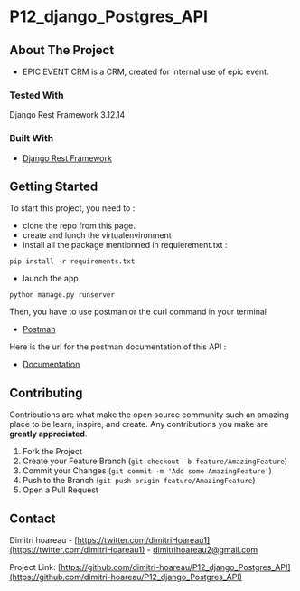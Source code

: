 # P12_django_Postgres_API


## About The Project

* EPIC EVENT CRM is a CRM, created for internal use of epic event.  

### Tested With
Django Rest Framework 3.12.14

### Built With

* [Django Rest Framework](https://www.django-rest-framework.org/)

## Getting Started

To start this project, you need to :
- clone the repo from this page.
- create and lunch the virtualenvironment
- install all the package mentionned in requierement.txt  :
 ```
pip install -r requirements.txt
```
- launch the app  
 ```
python manage.py runserver
```

Then, you have to use postman or the curl command in your terminal  

* [Postman](https://www.postman.com/)

Here is the url for the postman documentation of this API :  

* [Documentation](https://documenter.getpostman.com/view/11769436/UyrADw1B)


## Contributing

Contributions are what make the open source community such an amazing place to be learn, inspire, and create. Any contributions you make are **greatly appreciated**.

1. Fork the Project
2. Create your Feature Branch (`git checkout -b feature/AmazingFeature`)
3. Commit your Changes (`git commit -m 'Add some AmazingFeature'`)
4. Push to the Branch (`git push origin feature/AmazingFeature`)
5. Open a Pull Request

## Contact
Dimitri hoareau - [https://twitter.com/dimitriHoareau1](https://twitter.com/dimitriHoareau1) - dimitrihoareau2@gmail.com

Project Link: [https://github.com/dimitri-hoareau/P12_django_Postgres_API](https://github.com/dimitri-hoareau/P12_django_Postgres_API)
